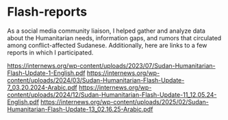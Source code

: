 # Flash-reports
<a>As a social media community liaison, I helped gather and analyze data about the Humanitarian needs, information gaps, and rumors that circulated among conflict-affected Sudanese. 
Additionally, here are links to a few reports in which I participated. </a>

https://internews.org/wp-content/uploads/2023/07/Sudan-Humanitarian-Flash-Update-1-English.pdf
https://internews.org/wp-content/uploads/2024/03/Sudan-Humanitarian-Flash-Update-7_03.20.2024-Arabic.pdf
https://internews.org/wp-content/uploads/2024/12/Sudan-Humanitarian-Flash-Update-11_12.05.24-English.pdf
https://internews.org/wp-content/uploads/2025/02/Sudan-Humanitarian-Flash-Update-13_02.16.25-Arabic.pdf



